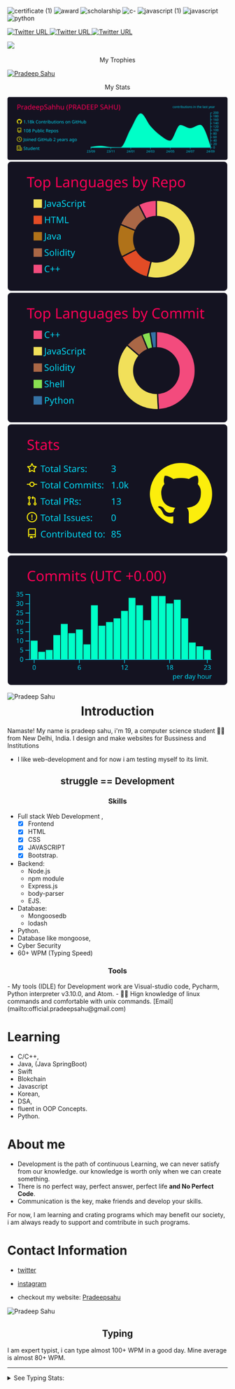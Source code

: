 
![certificate (1)](https://user-images.githubusercontent.com/94203408/172693042-b71697bf-cf00-4cc5-ab77-2a08ebebc308.png)
![award](https://user-images.githubusercontent.com/94203408/172693522-cf28296f-771a-46e9-adad-fff715fbd636.png)
![scholarship](https://user-images.githubusercontent.com/94203408/172693277-7f989aed-5446-4ee7-a3f6-a555a34943f9.png)
![c-](https://user-images.githubusercontent.com/94203408/172696190-149f532b-76f6-46d5-bd03-9fd92dec0e90.png)
![javascript (1)](https://user-images.githubusercontent.com/94203408/172696196-afae7a25-08ca-4249-8d86-e4c7121b017a.png)
![javascript](https://user-images.githubusercontent.com/94203408/172696198-c8fab034-a1e0-433e-bd0a-7b944d2676d7.png)
![python](https://user-images.githubusercontent.com/94203408/172696201-b5447ea2-3a6d-4d6d-a1c0-8cf262a60802.png)

<a href="https://twitter.com/Pradeepsahu__" ><img  alt="Twitter URL" src="https://img.shields.io/twitter/url?label=Twitter%20%40PradeepSahu__&logo=Twitter&logoColor=%231DA1F2&style=social&url=https%3A%2F%2Ftwitter.com%2FPradeepsahu__"> </a>
<a href="https://www.instagram.com/pradeep_sahhu/"> <img alt="Twitter URL" src="https://img.shields.io/twitter/url?label=Instagram%20%40pradeep_sahhu&logo=Instagram&logoColor=%23E4405F&style=social&url=https%3A%2F%2Fwww.instagram.com%2Fpradeep_sahhu%2F"> </a>
<a href="https://www.linkedin.com/in/pradeep-sahu-759720224/"> <img alt="Twitter URL" src="https://img.shields.io/twitter/url?label=LinkedIn%20%40PradeepSahu&logo=LinkedIn&logoColor=%23E4405F&style=social&url=https%3A%2F%2Fwww.linkedin.com%2Fin%2Fpradeep-sahu-759720224%2F"></a>

[![](https://visitcount.itsvg.in/api?id=PradeepSahu&label=Profile%20Views&color=4&icon=0&pretty=true)](https://visitcount.itsvg.in)

<p align="center">My Trophies </p>
  
<p align="left"> <a href="https://github.com/ryo-ma/github-profile-trophy"><img src="https://github-profile-trophy.vercel.app/?username=PradeepSahhu" alt="Pradeep Sahu" /></a> </p>


<p align="center">My Stats </p>


[![](https://raw.githubusercontent.com/PradeepSahhu/pradeepSahu-profile/master/profile-summary-card-output/2077/0-profile-details.svg)](https://github.com/vn7n24fzkq/github-profile-summary-cards)
[![](https://raw.githubusercontent.com/PradeepSahhu/pradeepSahu-profile/master/profile-summary-card-output/2077/1-repos-per-language.svg)](https://github.com/vn7n24fzkq/github-profile-summary-cards) [![](https://raw.githubusercontent.com/PradeepSahhu/pradeepSahu-profile/master/profile-summary-card-output/2077/2-most-commit-language.svg)](https://github.com/vn7n24fzkq/github-profile-summary-cards)
[![](https://raw.githubusercontent.com/PradeepSahhu/pradeepSahu-profile/master/profile-summary-card-output/2077/3-stats.svg)](https://github.com/vn7n24fzkq/github-profile-summary-cards) [![](https://raw.githubusercontent.com/PradeepSahhu/pradeepSahu-profile/master/profile-summary-card-output/2077/4-productive-time.svg)](https://github.com/vn7n24fzkq/github-profile-summary-cards)

<p><img align="left" src="https://github-readme-stats.vercel.app/api/top-langs?username=PradeepSahhu&show_icons=true&locale=en&layout=compact" alt="Pradeep Sahu" /></p>


<h1 align="center"> Introduction </h1>

<P>Namaste! My name is pradeep sahu, i'm 19, a computer science student 🧑‍💻 from New Delhi, India.  I design and make websites for Bussiness and Institutions</p>

- I like web-development and for now i am testing myself to its limit.

<h2 align="center"> struggle == Development </h2>

<h3 align="center"> Skills </h3>

- Full stack Web Development ,
  - [X] Frontend
  - [X] HTML
  - [X] CSS
  - [X] JAVASCRIPT
  - [X]  Bootstrap.
- Backend: 
  -  Node.js 
  - npm module
  -  Express.js
  -  body-parser
  -  EJS.
- Database: 
   - Mongoosedb
   - lodash
- Python.
- Database like mongoose, 
- Cyber Security 
- 60+ WPM (Typing Speed)

 
 
 <h3 align="center"> Tools </h3>
- My tools (IDLE) for Development work are Visual-studio code, Pycharm, Python interpreter v3.10.0, and Atom.
- 🧑‍💻 Hign knowledge of linux commands and comfortable with unix commands.
[Email](mailto:official.pradeepsahu@gmail.com) 



 
 # Learning
 - C/C++,
 - Java, (Java SpringBoot)
 - Swift
 - Blokchain
 - Javascript
 - Korean,
 - DSA,
 - fluent in OOP Concepts.
 - Python.
 
 # About me
- Development is the path of continuous Learning, we can never satisfy from our knowledge. our knowledge is worth only when we can create something. 
- There is no perfect way, perfect answer, perfect life **and No Perfect Code**.
- Communication is the key, make friends and develop your skills.

For now, I am learning and crating programs which may benefit our society, i am always ready to support and comtribute in such programs.
# Contact Information
- [twitter](https://twitter.com/Pradeepsahu__)
- [instagram](https://www.instagram.com/pradeep_sahhu/)

- checkout my website: [Pradeepsahu](https://pradeepsahu.in/)


<p><img align="center" src="https://github-readme-streak-stats.herokuapp.com/?user=PradeepSahhu" alt="Pradeep Sahu" /></p>

####
<h2 align="center"> Typing </h2>
<P> I am expert typist, i can type almost 100+ WPM in a good day. Mine average is almost 80+ WPM. </p>
<hr/ style="border-width:10">

<details>
<summary> See Typing Stats:  </summary> 

<img width="1470" alt="90wpm" src="https://github.com/PradeepSahhu/PradeepSahhu/assets/94203408/cd626653-9ee5-44be-bb13-ffc8597b53eb">

![Screenshot (362)](https://user-images.githubusercontent.com/94203408/179827945-fbf9e3b7-19fc-41dd-bc05-9633e9301d3b.png)


</details>


<!--START_SECTION:activity-->

<!--END_SECTION:activity-->





